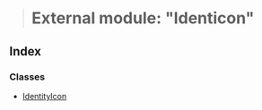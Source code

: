 > # External module: "Identicon"

## Index

### Classes

* [IdentityIcon](../classes/_identicon_.identityicon.md)